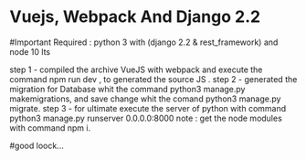 # Vuejs, Webpack And Django 2.2

#Important Required : python 3 with (django 2.2 & rest_framework) and node 10 lts

step 1 - compiled the archive VueJS with webpack and execute the command npm run dev , to generated the source JS .
step 2 - generated the migration for Database whit the command python3 manage.py makemigrations, and save change whit the comand python3 manage.py migrate.
step 3 - for ultimate execute the server of python with command python3 manage.py runserver 0.0.0.0:8000
note : get the node modules with command npm i.

#good loock...
